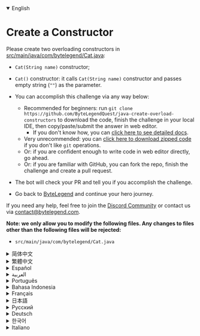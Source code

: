 <details open='true'>
<summary>English</summary>

# Create a Constructor

Please create two overloading constructors in [src/main/java/com/bytelegend/Cat.java](https://github.com/ByteLegendQuest/java-create-overload-constructors/blob/main/src/main/java/com/bytelegend/Cat.java):
- `Cat(String name)` constructor;
- `Cat()` constructor: it calls `Cat(String name)` constructor and passes empty string (`""`) as the parameter.

- You can accomplish this challenge via any way below:
  - Recommended for beginners: run `git clone https://github.com/ByteLegendQuest/java-create-overload-constructors` to download the code,
    finish the challenge in your local IDE, then copy/paste/submit the answer in web editor.
    - If you don't know how, you can [click here to see detailed docs](https://github.com/ByteLegendQuest/java-create-overload-constructors/blob/main/docs/en/clone-and-import.md).
  - Very unrecommended: you can [click here to download zipped code](https://codeload.github.com/ByteLegendQuest/java-create-overload-constructors/zip/refs/heads/main) if you don't like `git` operations.
  - Or: if you are confident enough to write code in web editor directly, go ahead.
  - Or: if you are familiar with GitHub, you can fork the repo, finish the challenge and create a pull request.
- The bot will check your PR and tell you if you accomplish the challenge.
- Go back to [ByteLegend](https://bytelegend.com) and continue your hero journey.

If you need any help, feel free to join the [Discord Community](https://discord.gg/35RreUUGWt) or contact us via [contact@bytelegend.com](mailto:contact@bytelegend.com).

**Note: we only allow you to modify the following files.
Any changes to files other than the following files will be rejected:**

- `src/main/java/com/bytelegend/Cat.java`
</details>
<details>
<summary>简体中文</summary>

# 创建<ruby>重载<rt>Overload</rt></ruby>的<ruby>构造器<rt>Constructor</rt></ruby>

请在[src/main/java/com/bytelegend/Cat.java](https://github.com/ByteLegendQuest/java-create-overload-constructors/blob/main/src/main/java/com/bytelegend/Cat.java)中创建两个重载的构造器：
- `Cat(String name)`构造器；
- `Cat()`构造器，令其调用`Cat(String name)`构造器并传递空字符串（`""`）作为参数。

- 你可以使用以下任意一种方法完成挑战：
  - 初学者推荐：运行`git clone https://git.bytelegend.com/ByteLegendQuest/java-create-overload-constructors`将代码下载到本地，在本地使用IDE调试完成后复制到网页编辑器里提交。
    - 如果你不知道怎么做，可以点击[这里查看详细文档](https://github.com/ByteLegendQuest/java-create-overload-constructors/blob/main/docs/zh_hans/clone-and-import.md)。
  - 非常不推荐：如果你实在不喜欢`git`命令行操作，你可以[点击这里直接下载打包好的代码](https://ghcodeload.bytelegend.com/ByteLegendQuest/java-create-overload-constructors/zip/refs/heads/main)。
  - 或者：如果你非常自信不需要下载代码到本地调试，可以使用网页编辑器直接提交。
  - 或者：如果你对GitHub非常熟悉，你可以fork仓库、完成挑战后，创建一个Pull Request。
- 机器人将会检查你的答案，告诉你你是否通过了挑战。
- 回到[字节传说](https://bytelegend.com)，然后继续你的英雄旅程。

如果你需要任何帮助，欢迎加入官方玩家QQ群（在[首页](https://bytelegend.com)右下角的`联系 & 关于`菜单里可以找到入群方式）或者[Discord社区](https://discord.gg/35RreUUGWt)，或email至[contact@bytelegend.com](mailto:contact@bytelegend.com)。

**注意：我们只允许您修改以下文件，任何对其他文件的修改都会被拒绝：**

- `src/main/java/com/bytelegend/Cat.java`
</details>
<details>
<summary>繁體中文</summary>

<h1>創建構造函數</h1><p>請在<a href="https://github.com/ByteLegendQuest/java-create-overload-constructors/blob/main/src/main/java/com/bytelegend/Cat.java" target="_blank">src/main/java/com/bytelegend/Cat.java</a>中創建兩個重載構造函數：</p><ul><li><p> <code class="notranslate">Cat(String name)</code>構造函數；</p></li><li><p> <code class="notranslate">Cat()</code>構造函數：它調用<code class="notranslate">Cat(String name)</code>構造函數並傳遞空字符串 ( <code class="notranslate">&quot;&quot;</code> ) 作為參數。</p></li><li><p>您可以通過以下任何方式完成此挑戰：</p><ul><li>建議初學者：運行<code class="notranslate">git clone https://github.com/ByteLegendQuest/java-create-overload-constructors</code>下載代碼，在本地 IDE 中完成挑戰，然後在 Web 編輯器中復制/粘貼/提交答案。<ul><li>如果您不知道如何操作，可以<a href="https://github.com/ByteLegendQuest/java-create-overload-constructors/blob/main/docs/en/clone-and-import.md" target="_blank">單擊此處查看詳細文檔</a>。</li></ul></li><li>非常不推薦：如果你不喜歡<code class="notranslate">git</code>操作，可以<a href="https://codeload.github.com/ByteLegendQuest/java-create-overload-constructors/zip/refs/heads/main" target="_blank">點擊這裡下載壓縮代碼</a>。</li><li>或者：如果您有足夠的信心直接在 Web 編輯器中編寫代碼，請繼續。</li><li>或者：如果您熟悉 GitHub，您可以分叉存儲庫，完成挑戰並創建拉取請求。</li></ul></li><li><p>機器人會檢查你的 PR 並告訴你是否完成了挑戰。</p></li><li><p>回到<a href="https://bytelegend.com" target="_blank">ByteLegend</a>繼續你的英雄之旅。</p></li></ul><p>如果您需要任何幫助，請隨時加入<a href="https://discord.gg/35RreUUGWt" target="_blank">Discord 社區</a>或通過<a href="mailto:contact@bytelegend.com" target="_blank">contact@bytelegend.com</a>聯繫我們。</p><p><strong>注意：我們只允許您修改以下文件。對以下文件以外的文件的任何更改都將被拒絕：</strong></p><ul><li> <code class="notranslate">src/main/java/com/bytelegend/Cat.java</code></li></ul></details>
<details>
<summary>Español</summary>

<h1>Crear un constructor</h1><p> Cree dos constructores de sobrecarga en <a href="https://github.com/ByteLegendQuest/java-create-overload-constructors/blob/main/src/main/java/com/bytelegend/Cat.java" target="_blank">src/main/java/com/bytelegend/Cat.java</a> :</p><ul><li><p> <code class="notranslate">Cat(String name)</code> constructor;</p></li><li><p> <code class="notranslate">Cat()</code> constructor: llama al constructor <code class="notranslate">Cat(String name)</code> y pasa una cadena vacía ( <code class="notranslate">&quot;&quot;</code> ) como parámetro.</p></li><li><p> Puede lograr este desafío de cualquier manera a continuación:</p><ul><li> Recomendado para principiantes: ejecute <code class="notranslate">git clone https://github.com/ByteLegendQuest/java-create-overload-constructors</code> para descargar el código, finalice el desafío en su IDE local, luego copie/pegue/envíe la respuesta en el editor web.<ul><li> Si no sabe cómo hacerlo, puede <a href="https://github.com/ByteLegendQuest/java-create-overload-constructors/blob/main/docs/en/clone-and-import.md" target="_blank">hacer clic aquí para ver los documentos detallados</a> .</li></ul></li><li> Muy poco recomendado: puede <a href="https://codeload.github.com/ByteLegendQuest/java-create-overload-constructors/zip/refs/heads/main" target="_blank">hacer clic aquí para descargar el código comprimido</a> si no le gustan las operaciones de <code class="notranslate">git</code> .</li><li> O: si tiene la confianza suficiente para escribir código en el editor web directamente, adelante.</li><li> O: si está familiarizado con GitHub, puede bifurcar el repositorio, finalizar el desafío y crear una solicitud de incorporación de cambios.</li></ul></li><li><p> El bot verificará tu PR y te dirá si logras el desafío.</p></li><li><p> Regrese a <a href="https://bytelegend.com" target="_blank">ByteLegend</a> y continúe su viaje de héroe.</p></li></ul><p> Si necesita ayuda, no dude en unirse a la <a href="https://discord.gg/35RreUUGWt" target="_blank">comunidad de Discord</a> o contáctenos a través de <a href="mailto:contact@bytelegend.com" target="_blank">contact@bytelegend.com</a> .</p><p> <strong>Nota: solo le permitimos modificar los siguientes archivos. Cualquier cambio en los archivos que no sean los siguientes archivos será rechazado:</strong></p><ul><li> <code class="notranslate">src/main/java/com/bytelegend/Cat.java</code></li></ul></details>
<details>
<summary>العربية</summary>

<h1 style=";text-align:right;direction:rtl">قم بإنشاء منشئ</h1><p style=";text-align:right;direction:rtl"> يُرجى إنشاء مُنشئي التحميل الزائد في <a href="https://github.com/ByteLegendQuest/java-create-overload-constructors/blob/main/src/main/java/com/bytelegend/Cat.java" target="_blank">src / main / java / com / bytelegend / Cat.java</a> :</p><ul style=";text-align:right;direction:rtl"><li style=";text-align:right;direction:rtl"><p style=";text-align:right;direction:rtl"> مُنشئ <code class="notranslate">Cat(String name)</code> ؛</p></li><li style=";text-align:right;direction:rtl"><p style=";text-align:right;direction:rtl"> مُنشئ <code class="notranslate">Cat()</code> : يستدعي مُنشئ <code class="notranslate">Cat(String name)</code> ويمرر سلسلة فارغة ( <code class="notranslate">&quot;&quot;</code> ) كمعامل.</p></li><li style=";text-align:right;direction:rtl"><p style=";text-align:right;direction:rtl"> يمكنك إنجاز هذا التحدي بأي طريقة أدناه:</p><ul style=";text-align:right;direction:rtl"><li style=";text-align:right;direction:rtl"> موصى به للمبتدئين: قم بتشغيل <code class="notranslate">git clone https://github.com/ByteLegendQuest/java-create-overload-constructors</code> لتنزيل الكود وإنهاء التحدي في IDE المحلي الخاص بك ، ثم نسخ / لصق / إرسال الإجابة في محرر الويب.<ul style=";text-align:right;direction:rtl"><li style=";text-align:right;direction:rtl"> إذا كنت لا تعرف كيف يمكنك <a href="https://github.com/ByteLegendQuest/java-create-overload-constructors/blob/main/docs/en/clone-and-import.md" target="_blank">النقر هنا لمشاهدة المستندات التفصيلية</a> .</li></ul></li><li style=";text-align:right;direction:rtl"> غير موصى به على الإطلاق: يمكنك <a href="https://codeload.github.com/ByteLegendQuest/java-create-overload-constructors/zip/refs/heads/main" target="_blank">النقر هنا لتنزيل رمز مضغوط</a> إذا كنت لا تحب عمليات <code class="notranslate">git</code> .</li><li style=";text-align:right;direction:rtl"> أو: إذا كنت واثقًا بدرجة كافية لكتابة التعليمات البرمجية في محرر الويب مباشرةً ، فابدأ.</li><li style=";text-align:right;direction:rtl"> أو: إذا كنت معتادًا على GitHub ، فيمكنك تفرع الريبو وإنهاء التحدي وإنشاء طلب سحب.</li></ul></li><li style=";text-align:right;direction:rtl"><p style=";text-align:right;direction:rtl"> سيتحقق الروبوت من العلاقات العامة الخاصة بك ويخبرك إذا أنجزت التحدي.</p></li><li style=";text-align:right;direction:rtl"><p style=";text-align:right;direction:rtl"> ارجع إلى <a href="https://bytelegend.com" target="_blank">ByteLegend وتابع</a> رحلة بطلك.</p></li></ul><p style=";text-align:right;direction:rtl"> إذا كنت بحاجة إلى أي مساعدة ، فلا تتردد في الانضمام إلى <a href="https://discord.gg/35RreUUGWt" target="_blank">مجتمع Discord</a> أو الاتصال بنا عبر <a href="mailto:contact@bytelegend.com" target="_blank">contact@bytelegend.com</a> .</p><p style=";text-align:right;direction:rtl"> <strong>ملاحظة: نسمح لك فقط بتعديل الملفات التالية. سيتم رفض أي تغييرات يتم إجراؤها على الملفات بخلاف الملفات التالية:</strong></p><ul style=";text-align:right;direction:rtl"><li style=";text-align:right;direction:rtl"> <code class="notranslate">src/main/java/com/bytelegend/Cat.java</code></li></ul></details>
<details>
<summary>Português</summary>

<h1>Criar um Construtor</h1><p> Por favor, crie dois construtores de sobrecarga em <a href="https://github.com/ByteLegendQuest/java-create-overload-constructors/blob/main/src/main/java/com/bytelegend/Cat.java" target="_blank">src/main/java/com/bytelegend/Cat.java</a> :</p><ul><li><p> construtor <code class="notranslate">Cat(String name)</code> ;</p></li><li><p> Construtor <code class="notranslate">Cat()</code> : chama o construtor <code class="notranslate">Cat(String name)</code> e passa uma string vazia ( <code class="notranslate">&quot;&quot;</code> ) como parâmetro.</p></li><li><p> Você pode realizar esse desafio de qualquer maneira abaixo:</p><ul><li> Recomendado para iniciantes: execute <code class="notranslate">git clone https://github.com/ByteLegendQuest/java-create-overload-constructors</code> para baixar o código, termine o desafio em seu IDE local e copie/cole/envie a resposta no editor da web.<ul><li> Se você não sabe como, você pode <a href="https://github.com/ByteLegendQuest/java-create-overload-constructors/blob/main/docs/en/clone-and-import.md" target="_blank">clicar aqui para ver documentos detalhados</a> .</li></ul></li><li> Muito não recomendado: você pode <a href="https://codeload.github.com/ByteLegendQuest/java-create-overload-constructors/zip/refs/heads/main" target="_blank">clicar aqui para baixar o código zipado</a> se não gostar das operações do <code class="notranslate">git</code> .</li><li> Ou: se você estiver confiante o suficiente para escrever código diretamente no editor web, vá em frente.</li><li> Ou: se você estiver familiarizado com o GitHub, você pode bifurcar o repositório, terminar o desafio e criar uma solicitação de pull.</li></ul></li><li><p> O bot verificará seu PR e informará se você cumpriu o desafio.</p></li><li><p> Volte para <a href="https://bytelegend.com" target="_blank">ByteLegend</a> e continue sua jornada de herói.</p></li></ul><p> Se precisar de ajuda, sinta-se à vontade para se juntar à <a href="https://discord.gg/35RreUUGWt" target="_blank">Comunidade Discord</a> ou entre em contato conosco via <a href="mailto:contact@bytelegend.com" target="_blank">contact@bytelegend.com</a> .</p><p> <strong>Nota: só permitimos que você modifique os seguintes arquivos. Quaisquer alterações em arquivos que não sejam os arquivos a seguir serão rejeitadas:</strong></p><ul><li> <code class="notranslate">src/main/java/com/bytelegend/Cat.java</code></li></ul></details>
<details>
<summary>Bahasa Indonesia</summary>

<h1>Buat Konstruktor</h1><p> Silakan buat dua konstruktor yang kelebihan beban di <a href="https://github.com/ByteLegendQuest/java-create-overload-constructors/blob/main/src/main/java/com/bytelegend/Cat.java" target="_blank">src/main/Java/com/bytelegend/Cat.java</a> :</p><ul><li><p> Konstruktor <code class="notranslate">Cat(String name)</code> ;</p></li><li><p> Konstruktor <code class="notranslate">Cat()</code> : ia memanggil konstruktor <code class="notranslate">Cat(String name)</code> dan meneruskan string kosong ( <code class="notranslate">&quot;&quot;</code> ) sebagai parameter.</p></li><li><p> Anda dapat menyelesaikan tantangan ini melalui cara apa pun di bawah ini:</p><ul><li> Direkomendasikan untuk pemula: jalankan <code class="notranslate">git clone https://github.com/ByteLegendQuest/java-create-overload-constructors</code> untuk mengunduh kode, selesaikan tantangan di IDE lokal Anda, lalu salin/tempel/kirim jawabannya di editor web.<ul><li> Jika Anda tidak tahu caranya, Anda dapat <a href="https://github.com/ByteLegendQuest/java-create-overload-constructors/blob/main/docs/en/clone-and-import.md" target="_blank">mengklik di sini untuk melihat dokumen terperinci</a> .</li></ul></li><li> Sangat tidak direkomendasikan: Anda dapat <a href="https://codeload.github.com/ByteLegendQuest/java-create-overload-constructors/zip/refs/heads/main" target="_blank">mengklik di sini untuk mengunduh kode zip</a> jika Anda tidak menyukai operasi <code class="notranslate">git</code> .</li><li> Atau: jika Anda cukup percaya diri untuk menulis kode di editor web secara langsung, silakan.</li><li> Atau: jika Anda terbiasa dengan GitHub, Anda dapat melakukan fork repo, menyelesaikan tantangan, dan membuat permintaan tarik.</li></ul></li><li><p> Bot akan memeriksa PR Anda dan memberi tahu Anda jika Anda menyelesaikan tantangan.</p></li><li><p> Kembali ke <a href="https://bytelegend.com" target="_blank">ByteLegend</a> dan lanjutkan perjalanan pahlawan Anda.</p></li></ul><p> Jika Anda memerlukan bantuan, jangan ragu untuk bergabung dengan <a href="https://discord.gg/35RreUUGWt" target="_blank">Komunitas Discord</a> atau hubungi kami melalui <a href="mailto:contact@bytelegend.com" target="_blank">contact@bytelegend.com</a> .</p><p> <strong>Catatan: kami hanya mengizinkan Anda untuk mengubah file berikut. Setiap perubahan pada file selain file berikut akan ditolak:</strong></p><ul><li> <code class="notranslate">src/main/java/com/bytelegend/Cat.java</code></li></ul></details>
<details>
<summary>Français</summary>

<h1>Créer un constructeur</h1><p> Veuillez créer deux constructeurs de surcharge dans <a href="https://github.com/ByteLegendQuest/java-create-overload-constructors/blob/main/src/main/java/com/bytelegend/Cat.java" target="_blank">src/main/java/com/bytelegend/Cat.java</a> :</p><ul><li><p> Constructeur <code class="notranslate">Cat(String name)</code> ;</p></li><li><p> Constructeur <code class="notranslate">Cat()</code> : il appelle le constructeur <code class="notranslate">Cat(String name)</code> et passe une chaîne vide ( <code class="notranslate">&quot;&quot;</code> ) comme paramètre.</p></li><li><p> Vous pouvez accomplir ce défi de n&#39;importe quelle manière ci-dessous:</p><ul><li> Recommandé pour les débutants : exécutez <code class="notranslate">git clone https://github.com/ByteLegendQuest/java-create-overload-constructors</code> pour télécharger le code, terminez le défi dans votre IDE local, puis copiez/collez/soumettez la réponse dans l&#39;éditeur Web.<ul><li> Si vous ne savez pas comment faire, vous pouvez <a href="https://github.com/ByteLegendQuest/java-create-overload-constructors/blob/main/docs/en/clone-and-import.md" target="_blank">cliquer ici pour voir la documentation détaillée</a> .</li></ul></li><li> Très déconseillé : vous pouvez <a href="https://codeload.github.com/ByteLegendQuest/java-create-overload-constructors/zip/refs/heads/main" target="_blank">cliquer ici pour télécharger le code compressé</a> si vous n&#39;aimez pas les opérations <code class="notranslate">git</code> .</li><li> Ou : si vous êtes suffisamment confiant pour écrire du code directement dans l&#39;éditeur Web, continuez.</li><li> Ou : si vous êtes familier avec GitHub, vous pouvez bifurquer le dépôt, terminer le défi et créer une demande d&#39;extraction.</li></ul></li><li><p> Le bot vérifiera votre PR et vous dira si vous accomplissez le défi.</p></li><li><p> Retournez à <a href="https://bytelegend.com" target="_blank">ByteLegend</a> et continuez votre voyage de héros.</p></li></ul><p> Si vous avez besoin d&#39;aide, n&#39;hésitez pas à rejoindre la <a href="https://discord.gg/35RreUUGWt" target="_blank">communauté Discord</a> ou à nous contacter via <a href="mailto:contact@bytelegend.com" target="_blank">contact@bytelegend.com</a> .</p><p> <strong>Remarque : nous vous autorisons uniquement à modifier les fichiers suivants. Toute modification de fichiers autres que les fichiers suivants sera rejetée :</strong></p><ul><li> <code class="notranslate">src/main/java/com/bytelegend/Cat.java</code></li></ul></details>
<details>
<summary>日本語</summary>

<h1>コンストラクターを作成する</h1><p><a href="https://github.com/ByteLegendQuest/java-create-overload-constructors/blob/main/src/main/java/com/bytelegend/Cat.java" target="_blank">src / main / java / com / bytelegend /Cat.java</a>に2つのオーバーロードコンストラクタを作成してください。</p><ul><li><p> <code class="notranslate">Cat(String name)</code>コンストラクタ;</p></li><li><p> <code class="notranslate">Cat()</code>コンストラクター： <code class="notranslate">Cat(String name)</code>コンストラクターを呼び出し、パラメーターとして空の文字列（ <code class="notranslate">&quot;&quot;</code> ）を渡します。</p></li><li><p>この課題は、以下のいずれかの方法で達成できます。</p><ul><li>初心者に推奨： <code class="notranslate">git clone https://github.com/ByteLegendQuest/java-create-overload-constructors</code>を実行してコードをダウンロードし、ローカルIDEでチャレンジを終了してから、Webエディターで回答をコピー/貼り付け/送信します。<ul><li>方法がわからない場合は、 <a href="https://github.com/ByteLegendQuest/java-create-overload-constructors/blob/main/docs/en/clone-and-import.md" target="_blank">ここをクリックして詳細なドキュメントを参照してください</a>。</li></ul></li><li>非常に推奨されていません<code class="notranslate">git</code>操作が気に入らない場合は、 <a href="https://codeload.github.com/ByteLegendQuest/java-create-overload-constructors/zip/refs/heads/main" target="_blank">ここをクリックしてzipコードをダウンロード</a>できます。</li><li>または：Webエディターで直接コードを記述できる自信がある場合は、先に進んでください。</li><li>または：GitHubに精通している場合は、リポジトリをフォークしてチャレンジを終了し、プルリクエストを作成できます。</li></ul></li><li><p>ボットはPRをチェックし、チャレンジを達成したかどうかを通知します。</p></li><li><p> <a href="https://bytelegend.com" target="_blank">ByteLegend</a>に戻り、ヒーローの旅を続けてください。</p></li></ul><p>ヘルプが必要な場合は、 <a href="https://discord.gg/35RreUUGWt" target="_blank">Discordコミュニティ</a>に参加するか、contact <a href="mailto:contact@bytelegend.com" target="_blank">@ bytelegend.com</a>からお問い合わせください。</p><p><strong>注：変更できるのは次のファイルのみです。次のファイル以外のファイルへの変更は拒否されます。</strong></p><ul><li> <code class="notranslate">src/main/java/com/bytelegend/Cat.java</code></li></ul></details>
<details>
<summary>Русский</summary>

<h1>Создать конструктор</h1><p> Пожалуйста, создайте два конструктора перегрузки в <a href="https://github.com/ByteLegendQuest/java-create-overload-constructors/blob/main/src/main/java/com/bytelegend/Cat.java" target="_blank">src/main/java/com/bytelegend/Cat.java</a> :</p><ul><li><p> Конструктор <code class="notranslate">Cat(String name)</code> ;</p></li><li><p> Конструктор <code class="notranslate">Cat()</code> : он вызывает конструктор <code class="notranslate">Cat(String name)</code> и передает пустую строку ( <code class="notranslate">&quot;&quot;</code> ) в качестве параметра.</p></li><li><p> Вы можете выполнить эту задачу любым способом, указанным ниже:</p><ul><li> Рекомендуется для начинающих: запустите <code class="notranslate">git clone https://github.com/ByteLegendQuest/java-create-overload-constructors</code> , чтобы загрузить код, завершите задание в локальной среде IDE, затем скопируйте/вставьте/отправьте ответ в веб-редакторе.<ul><li> Если вы не знаете, как это сделать, вы можете <a href="https://github.com/ByteLegendQuest/java-create-overload-constructors/blob/main/docs/en/clone-and-import.md" target="_blank">щелкнуть здесь, чтобы просмотреть подробную документацию</a> .</li></ul></li><li> Крайне не рекомендуется: вы можете <a href="https://codeload.github.com/ByteLegendQuest/java-create-overload-constructors/zip/refs/heads/main" target="_blank">нажать здесь, чтобы загрузить заархивированный код</a> , если вам не нравятся операции <code class="notranslate">git</code> .</li><li> Или: если вы достаточно уверены, чтобы писать код напрямую в веб-редакторе, вперед.</li><li> Или: если вы знакомы с GitHub, вы можете разветвить репозиторий, выполнить задание и создать запрос на включение.</li></ul></li><li><p> Бот проверит ваш PR и сообщит, выполнили ли вы задание.</p></li><li><p> Вернитесь в <a href="https://bytelegend.com" target="_blank">ByteLegend</a> и продолжайте свое героическое путешествие.</p></li></ul><p> Если вам нужна помощь, присоединяйтесь к <a href="https://discord.gg/35RreUUGWt" target="_blank">сообществу Discord</a> или свяжитесь с нами по <a href="mailto:contact@bytelegend.com" target="_blank">адресу contact@bytelegend.com</a> .</p><p> <strong>Примечание: мы разрешаем вам изменять только следующие файлы. Любые изменения в файлах, кроме следующих файлов, будут отклонены:</strong></p><ul><li> <code class="notranslate">src/main/java/com/bytelegend/Cat.java</code></li></ul></details>
<details>
<summary>Deutsch</summary>

<h1>Erstellen Sie einen Konstruktor</h1><p> Bitte erstellen Sie zwei überladende Konstruktoren in <a href="https://github.com/ByteLegendQuest/java-create-overload-constructors/blob/main/src/main/java/com/bytelegend/Cat.java" target="_blank">src/main/java/com/bytelegend/Cat.java</a> :</p><ul><li><p> <code class="notranslate">Cat(String name)</code> -Konstruktor;</p></li><li><p> <code class="notranslate">Cat()</code> Konstruktor: Er ruft den <code class="notranslate">Cat(String name)</code> -Konstruktor auf und übergibt eine leere Zeichenfolge ( <code class="notranslate">&quot;&quot;</code> ) als Parameter.</p></li><li><p> Sie können diese Herausforderung auf eine der folgenden Arten meistern:</p><ul><li> Empfohlen für Anfänger: Führen Sie <code class="notranslate">git clone https://github.com/ByteLegendQuest/java-create-overload-constructors</code> aus, um den Code herunterzuladen, beenden Sie die Herausforderung in Ihrer lokalen IDE und kopieren/fügen Sie dann die Antwort im Web-Editor ein/übermitteln Sie sie.<ul><li> Wenn Sie nicht wissen, wie, können <a href="https://github.com/ByteLegendQuest/java-create-overload-constructors/blob/main/docs/en/clone-and-import.md" target="_blank">Sie hier klicken, um detaillierte Dokumente anzuzeigen</a> .</li></ul></li><li> Sehr nicht zu empfehlen: Sie können <a href="https://codeload.github.com/ByteLegendQuest/java-create-overload-constructors/zip/refs/heads/main" target="_blank">hier klicken, um den gezippten Code herunterzuladen,</a> wenn Sie <code class="notranslate">git</code> -Operationen nicht mögen.</li><li> Oder: Wenn Sie sicher genug sind, Code direkt im Web-Editor zu schreiben, fahren Sie fort.</li><li> Oder: Wenn Sie sich mit GitHub auskennen, können Sie das Repo forken, die Challenge beenden und einen Pull-Request erstellen.</li></ul></li><li><p> Der Bot überprüft Ihre PR und teilt Ihnen mit, ob Sie die Herausforderung meistern.</p></li><li><p> Gehen Sie zurück zu <a href="https://bytelegend.com" target="_blank">ByteLegend</a> und setzen Sie Ihre Heldenreise fort.</p></li></ul><p> Wenn Sie Hilfe benötigen, können Sie sich gerne der <a href="https://discord.gg/35RreUUGWt" target="_blank">Discord Community</a> anschließen oder uns über <a href="mailto:contact@bytelegend.com" target="_blank">contact@bytelegend.com kontaktieren</a> .</p><p> <strong>Hinweis: Wir erlauben Ihnen nur, die folgenden Dateien zu ändern. Alle Änderungen an anderen Dateien als den folgenden Dateien werden abgelehnt:</strong></p><ul><li> <code class="notranslate">src/main/java/com/bytelegend/Cat.java</code></li></ul></details>
<details>
<summary>한국어</summary>

<h1>생성자 생성</h1><p> <a href="https://github.com/ByteLegendQuest/java-create-overload-constructors/blob/main/src/main/java/com/bytelegend/Cat.java" target="_blank">src/main/java/com/bytelegend/Cat.java</a> 에 두 개의 오버로딩 생성자를 생성하십시오.</p><ul><li><p> <code class="notranslate">Cat(String name)</code> 생성자;</p></li><li><p> <code class="notranslate">Cat()</code> 생성자: <code class="notranslate">Cat(String name)</code> 생성자를 호출하고 빈 문자열( <code class="notranslate">&quot;&quot;</code> )을 매개변수로 전달합니다.</p></li><li><p> 아래 방법을 통해 이 챌린지를 완료할 수 있습니다.</p><ul><li> 초보자를 위한 권장 사항: <code class="notranslate">git clone https://github.com/ByteLegendQuest/java-create-overload-constructors</code> 를 실행하여 코드를 다운로드하고 로컬 IDE에서 챌린지를 완료한 다음 웹 편집기에서 답변을 복사/붙여넣기/제출합니다.<ul><li> 방법을 모르는 경우 <a href="https://github.com/ByteLegendQuest/java-create-overload-constructors/blob/main/docs/en/clone-and-import.md" target="_blank">여기를 클릭하여 자세한 문서를 볼</a> 수 있습니다.</li></ul></li><li> 매우 권장하지 않음: <code class="notranslate">git</code> 작업이 마음에 들지 않으면 <a href="https://codeload.github.com/ByteLegendQuest/java-create-overload-constructors/zip/refs/heads/main" target="_blank">여기를 클릭하여 압축 코드를 다운로드</a> 할 수 있습니다.</li><li> 또는 웹 편집기에서 직접 코드를 작성할 만큼 자신이 있다면 계속 진행하십시오.</li><li> 또는 GitHub에 익숙하다면 리포지토리를 분기하고 챌린지를 완료하고 풀 요청을 생성할 수 있습니다.</li></ul></li><li><p> 봇은 PR을 확인하고 도전 과제를 달성했는지 알려줍니다.</p></li><li><p> <a href="https://bytelegend.com" target="_blank">ByteLegend</a> 로 돌아가 영웅 여정을 계속하세요.</p></li></ul><p> 도움이 필요하면 언제든지 <a href="https://discord.gg/35RreUUGWt" target="_blank">Discord 커뮤니티</a> 에 가입하거나 <a href="mailto:contact@bytelegend.com" target="_blank">contact@bytelegend.com</a> 을 통해 문의하세요.</p><p> <strong>참고: 다음 파일만 수정할 수 있습니다. 다음 파일 이외의 파일에 대한 변경 사항은 거부됩니다.</strong></p><ul><li> <code class="notranslate">src/main/java/com/bytelegend/Cat.java</code></li></ul></details>
<details>
<summary>Italiano</summary>

<h1>Crea un costruttore</h1><p> Si prega di creare due costruttori di overload in <a href="https://github.com/ByteLegendQuest/java-create-overload-constructors/blob/main/src/main/java/com/bytelegend/Cat.java" target="_blank">src/main/java/com/bytelegend/Cat.java</a> :</p><ul><li><p> Costruttore <code class="notranslate">Cat(String name)</code> ;</p></li><li><p> <code class="notranslate">Cat()</code> costruttore: chiama il costruttore <code class="notranslate">Cat(String name)</code> e passa una stringa vuota ( <code class="notranslate">&quot;&quot;</code> ) come parametro.</p></li><li><p> Puoi portare a termine questa sfida in qualsiasi modo di seguito:</p><ul><li> Consigliato per i principianti: esegui <code class="notranslate">git clone https://github.com/ByteLegendQuest/java-create-overload-constructors</code> per scaricare il codice, completa la sfida nel tuo IDE locale, quindi copia/incolla/invia la risposta nell&#39;editor web.<ul><li> Se non sai come fare, puoi fare <a href="https://github.com/ByteLegendQuest/java-create-overload-constructors/blob/main/docs/en/clone-and-import.md" target="_blank">clic qui per visualizzare i documenti dettagliati</a> .</li></ul></li><li> Molto sconsigliato: puoi fare <a href="https://codeload.github.com/ByteLegendQuest/java-create-overload-constructors/zip/refs/heads/main" target="_blank">clic qui per scaricare il codice zippato</a> se non ti piacciono le operazioni <code class="notranslate">git</code> .</li><li> Oppure: se sei abbastanza sicuro da scrivere il codice direttamente nell&#39;editor web, vai avanti.</li><li> Oppure: se hai familiarità con GitHub, puoi eseguire il fork del repository, completare la sfida e creare una richiesta pull.</li></ul></li><li><p> Il bot controllerà il tuo PR e ti dirà se hai superato la sfida.</p></li><li><p> Torna a <a href="https://bytelegend.com" target="_blank">ByteLegend</a> e continua il tuo viaggio da eroe.</p></li></ul><p> Se hai bisogno di aiuto, non esitare a unirti alla <a href="https://discord.gg/35RreUUGWt" target="_blank">community di Discord</a> o contattaci tramite <a href="mailto:contact@bytelegend.com" target="_blank">contact@bytelegend.com</a> .</p><p> <strong>Nota: ti permettiamo solo di modificare i seguenti file. Eventuali modifiche ai file diversi dai seguenti file verranno rifiutate:</strong></p><ul><li> <code class="notranslate">src/main/java/com/bytelegend/Cat.java</code></li></ul></details>